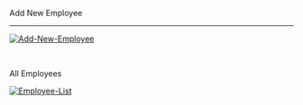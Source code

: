 Add New Employee 
<br>
********
<a href="https://ibb.co/vLKc894"><img src="https://i.ibb.co/RQVgW8T/Add-New-Employee.png" alt="Add-New-Employee" border="0"></a>

<br>

All Employees
<br>

<a href="https://ibb.co/CwYV4GR"><img src="https://i.ibb.co/x2BzwTx/Employee-List.png" alt="Employee-List" border="0"></a>
